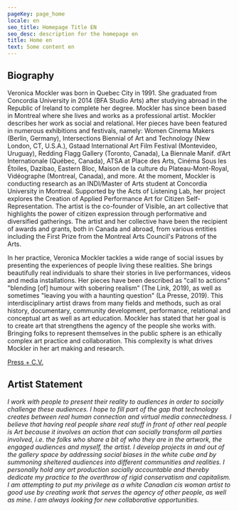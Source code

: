 ```yaml
---
pageKey: page_home
locale: en
seo_title: Homepage Title EN
seo_desc: description for the homepage en
title: Home en
text: Some content en
---
```

## **Biography**

Veronica Mockler was born in Quebec City in 1991. She graduated from Concordia University in 2014 (BFA Studio Arts) after studying abroad in the Republic of Ireland to complete her degree. Mockler has since been based in Montreal where she lives and works as a professional artist. Mockler describes her work as social and relational. Her pieces have been featured in numerous exhibitions and festivals, namely: Women Cinema Makers (Berlin, Germany), Intersections Biennial of Art and Technology (New London, CT, U.S.A.), Gstaad International Art Film Festival (Montevideo, Uruguay), Redding Flagg Gallery (Toronto, Canada), La Biennale Manif. d’Art Internationale (Québec, Canada), ATSA at Place des Arts, Cinéma Sous les Étoiles, Dazibao, Eastern Bloc, Maison de la culture du Plateau-Mont-Royal, Vidéographe (Montreal, Canada), and more. At the moment, Mockler is conducting research as an INDI/Master of Arts student at Concordia University in Montreal. Supported by the Acts of Listening Lab, her project explores the Creation of Applied Performance Art for Citizen Self-Representation. The artist is the co-founder of Visible, an art collective that highlights the power of citizen expression through performative and diversified gatherings. The artist and her collective have been the recipient of awards and grants, both in Canada and abroad, from various entities including the First Prize from the Montreal Arts Council's Patrons of the Arts.

In her practice, Veronica Mockler tackles a wide range of social issues by presenting the experiences of people living these realities. She brings beautifully real individuals to share their stories in live performances, videos and media installations. Her pieces have been described as "call to actions" "blending \[of] humour with sobering realism" (The Link, 2019), as well as sometimes "leaving you with a haunting question" (La Presse, 2019). This interdisciplinary artist draws from many fields and methods, such as oral history, documentary, community development, performance, relational and conceptual art as well as art education. Mockler has stated that her goal is to create art that strengthens the agency of the people she works with. Bringing folks to represent themselves in the public sphere is an ethically complex art practice and collaboration. This complexity is what drives Mockler in her art making and research.

[Press + C.V.](https://drive.google.com/file/d/1B7uW-svg3rEUr88OrLvigSxdYO9wWTV_/view)

## **Artist Statement**

_I work with people to present their reality to audiences in order to socially challenge these audiences. I hope to fill part of the gap that technology creates between real human connection and virtual media connectedness. I believe that having real people share real stuff in front of other real people is Art because it involves an action that can socially transform all parties involved, i.e. the folks who share a bit of who they are in the artwork, the engaged audiences and myself, the artist. I develop projects in and out of the gallery space by addressing social biases in the white cube and by summoning sheltered audiences into different communities and realities. I personally hold any art production socially accountable and thereby dedicate my practice to the overthrow of rigid conservatism and capitalism. I am attempting to put my privilege as a white Canadian cis woman artist to good use by creating work that serves the agency of other people, as well as mine. I am always looking for new collaborative opportunities._
